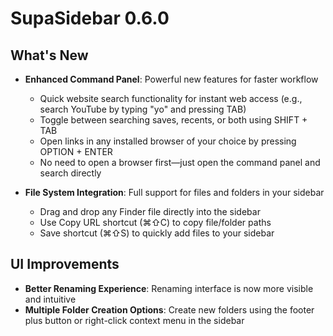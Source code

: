 # SupaSidebar 0.6.0

## What's New
- **Enhanced Command Panel**: Powerful new features for faster workflow
  - Quick website search functionality for instant web access (e.g., search YouTube by typing "yo" and pressing TAB)
  - Toggle between searching saves, recents, or both using SHIFT + TAB
  - Open links in any installed browser of your choice by pressing OPTION + ENTER
  - No need to open a browser first—just open the command panel and search directly

- **File System Integration**: Full support for files and folders in your sidebar
  - Drag and drop any Finder file directly into the sidebar
  - Use Copy URL shortcut (⌘⇧C) to copy file/folder paths
  - Save shortcut (⌘⇧S) to quickly add files to your sidebar

## UI Improvements
- **Better Renaming Experience**: Renaming interface is now more visible and intuitive
- **Multiple Folder Creation Options**: Create new folders using the footer plus button or right-click context menu in the sidebar
